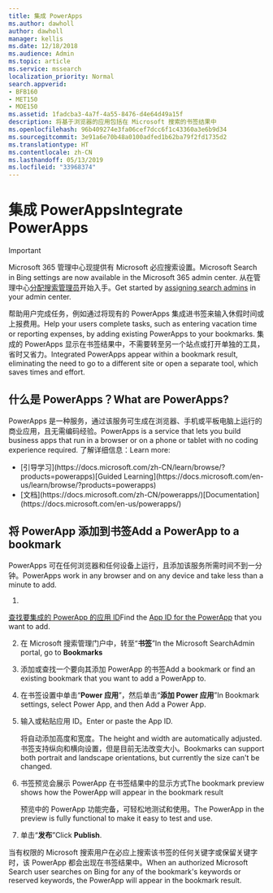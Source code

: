 ```yaml
---
title: 集成 PowerApps
ms.author: dawholl
author: dawholl
manager: kellis
ms.date: 12/18/2018
ms.audience: Admin
ms.topic: article
ms.service: mssearch
localization_priority: Normal
search.appverid:
- BFB160
- MET150
- MOE150
ms.assetid: 1fadcba3-4a7f-4a55-8476-d4e64d49a15f
description: 将基于浏览器的应用包括在 Microsoft 搜索的书签结果中
ms.openlocfilehash: 96b409274e3fa06cef7dcc6f1c43360a3e6b9d34
ms.sourcegitcommit: 3e91a6e70b48a0100adfed1b62ba79f2fd1735d2
ms.translationtype: HT
ms.contentlocale: zh-CN
ms.lasthandoff: 05/13/2019
ms.locfileid: "33968374"
---
```

# <a name="integrate-powerapps"></a><span data-ttu-id="b5d36-103">集成 PowerApps</span><span class="sxs-lookup"><span data-stu-id="b5d36-103">Integrate PowerApps</span></span>

> [!IMPORTANT]
> <span data-ttu-id="b5d36-104">Microsoft 365 管理中心现提供有 Microsoft 必应搜索设置。</span><span class="sxs-lookup"><span data-stu-id="b5d36-104">Microsoft Search in Bing settings are now available in the Microsoft 365 admin center.</span></span> <span data-ttu-id="b5d36-105">从在管理中心[分配搜索管理员](https://docs.microsoft.com/zh-CN/microsoftsearch/setup-microsoft-search#step-2-assign-search-admin-and-search-editor)开始入手。</span><span class="sxs-lookup"><span data-stu-id="b5d36-105">Get started by [assigning search admins](https://docs.microsoft.com/en-us/microsoftsearch/setup-microsoft-search#step-2-assign-search-admin-and-search-editor) in your admin center.</span></span>
    
<span data-ttu-id="b5d36-106">帮助用户完成任务，例如通过将现有的 PowerApps 集成进书签来输入休假时间或上报费用。</span><span class="sxs-lookup"><span data-stu-id="b5d36-106">Help your users complete tasks, such as entering vacation time or reporting expenses, by adding existing PowerApps to your bookmarks.</span></span> <span data-ttu-id="b5d36-107">集成的 PowerApps 显示在书签结果中，不需要转至另一个站点或打开单独的工具，省时又省力。</span><span class="sxs-lookup"><span data-stu-id="b5d36-107">Integrated PowerApps appear within a bookmark result, eliminating the need to go to a different site or open a separate tool, which saves times and effort.</span></span>
  
## <a name="what-are-powerapps"></a><span data-ttu-id="b5d36-108">什么是 PowerApps？</span><span class="sxs-lookup"><span data-stu-id="b5d36-108">What are PowerApps?</span></span>

<span data-ttu-id="b5d36-109">PowerApps 是一种服务，通过该服务可生成在浏览器、手机或平板电脑上运行的商业应用，且无需编码经验。</span><span class="sxs-lookup"><span data-stu-id="b5d36-109">PowerApps is a service that lets you build business apps that run in a browser or on a phone or tablet with no coding experience required.</span></span> <span data-ttu-id="b5d36-110">了解详细信息：</span><span class="sxs-lookup"><span data-stu-id="b5d36-110">Learn more:</span></span>
  
- <span data-ttu-id="b5d36-111">
  [引导学习](https://docs.microsoft.com/zh-CN/learn/browse/?products=powerapps)</span><span class="sxs-lookup"><span data-stu-id="b5d36-111">[Guided Learning](https://docs.microsoft.com/en-us/learn/browse/?products=powerapps)</span></span>
    
- <span data-ttu-id="b5d36-112">
  [文档](https://docs.microsoft.com/zh-CN/powerapps/)</span><span class="sxs-lookup"><span data-stu-id="b5d36-112">[Documentation](https://docs.microsoft.com/en-us/powerapps/)</span></span>
    
## <a name="add-a-powerapp-to-a-bookmark"></a><span data-ttu-id="b5d36-113">将 PowerApp 添加到书签</span><span class="sxs-lookup"><span data-stu-id="b5d36-113">Add a PowerApp to a bookmark</span></span>

<span data-ttu-id="b5d36-114">PowerApps 可在任何浏览器和任何设备上运行，且添加该服务所需时间不到一分钟。</span><span class="sxs-lookup"><span data-stu-id="b5d36-114">PowerApps work in any browser and on any device and take less than a minute to add.</span></span>
  
1. <span data-ttu-id="b5d36-115">
  [查找要集成的 PowerApp 的应用 ID](https://docs.microsoft.com/zh-CN/powerapps/maker/canvas-apps/get-sessionid#get-an-app-id)</span><span class="sxs-lookup"><span data-stu-id="b5d36-115">Find the [App ID for the PowerApp](https://docs.microsoft.com/en-us/powerapps/maker/canvas-apps/get-sessionid#get-an-app-id) that you want to add.</span></span> 
    
2. <span data-ttu-id="b5d36-116">在 Microsoft 搜索管理门户中，转至“**书签**”</span><span class="sxs-lookup"><span data-stu-id="b5d36-116">In the Microsoft SearchAdmin portal, go to **Bookmarks**</span></span>
    
3. <span data-ttu-id="b5d36-117">添加或查找一个要向其添加 PowerApp 的书签</span><span class="sxs-lookup"><span data-stu-id="b5d36-117">Add a bookmark or find an existing bookmark that you want to add a PowerApp to.</span></span>
    
4. <span data-ttu-id="b5d36-118">在书签设置中单击“**Power 应用**”，然后单击“**添加 Power 应用**”</span><span class="sxs-lookup"><span data-stu-id="b5d36-118">In Bookmark settings, select Power App, and then Add a Power App.</span></span>
    
5. <span data-ttu-id="b5d36-119">输入或粘贴应用 ID。</span><span class="sxs-lookup"><span data-stu-id="b5d36-119">Enter or paste the App ID.</span></span>
    
    <span data-ttu-id="b5d36-120">将自动添加高度和宽度。</span><span class="sxs-lookup"><span data-stu-id="b5d36-120">The height and width are automatically adjusted.</span></span> <span data-ttu-id="b5d36-121">书签支持纵向和横向设置，但是目前无法改变大小。</span><span class="sxs-lookup"><span data-stu-id="b5d36-121">Bookmarks can support both portrait and landscape orientations, but currently the size can't be changed.</span></span>
    
6. <span data-ttu-id="b5d36-122">书签预览会展示 PowerApp 在书签结果中的显示方式</span><span class="sxs-lookup"><span data-stu-id="b5d36-122">The bookmark preview shows how the PowerApp will appear in the bookmark result</span></span>
    
    <span data-ttu-id="b5d36-123">预览中的 PowerApp 功能完备，可轻松地测试和使用。</span><span class="sxs-lookup"><span data-stu-id="b5d36-123">The PowerApp in the preview is fully functional to make it easy to test and use.</span></span>
    
7. <span data-ttu-id="b5d36-124">单击“**发布**”</span><span class="sxs-lookup"><span data-stu-id="b5d36-124">Click **Publish**.</span></span>
    
<span data-ttu-id="b5d36-125">当有权限的 Microsoft 搜索用户在必应上搜索该书签的任何关键字或保留关键字时，该 PowerApp 都会出现在书签结果中。</span><span class="sxs-lookup"><span data-stu-id="b5d36-125">When an authorized Microsoft Search user searches on Bing for any of the bookmark's keywords or reserved keywords, the PowerApp will appear in the bookmark result.</span></span>

  

